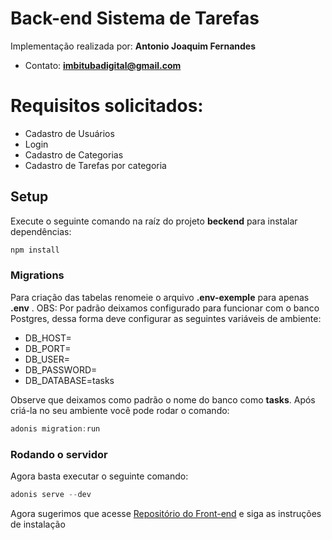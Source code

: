 # Back-end Sistema de Tarefas

Implementação realizada por: **Antonio Joaquim Fernandes**
- Contato: **imbitubadigital@gmail.com**

# Requisitos solicitados:

 - Cadastro de Usuários
 - Login
 - Cadastro de Categorias
 - Cadastro de Tarefas por categoria


## Setup

Execute o seguinte comando na raíz do projeto **beckend** para instalar dependências:

```bash
npm install
```

### Migrations

Para criação das tabelas renomeie o arquivo **.env-exemple** para apenas **.env** . OBS: Por padrão deixamos configurado para funcionar com o banco Postgres, dessa forma deve configurar as seguintes variáveis de ambiente:

 - DB_HOST=
 - DB_PORT=
 - DB_USER=
 - DB_PASSWORD=
 - DB_DATABASE=tasks

  Observe que deixamos como padrão o nome do banco como **tasks**. Após criá-la no seu ambiente você pode rodar o comando:


```js
adonis migration:run
```


### Rodando o servidor

Agora basta executar o seguinte comando:

```js
adonis serve --dev
```

Agora sugerimos que acesse [Repositório do Front-end](https://github.com/imbitubadigital/sistema-de-tarefas) e siga as instruções de instalação